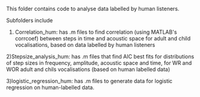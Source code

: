 This folder contains code to analyse data labelled by human listeners.

Subfolders include

1) Correlation_hum: has .m files to find correlation (using MATLAB's corrcoef) between steps in time and acoustic space for adult and child vocalisations, based on data labelled by human listeners

2)Stepsize_analysis_hum: has .m files that find AIC best fits for distributions of step sizes in frequency, amplitude, acoustic space and time, for WR and WOR adult and chils vocalisations (based on human labelled data)

3)logistic_regression_hum: has .m files to generate data for logistic regression on human-labelled data. 
